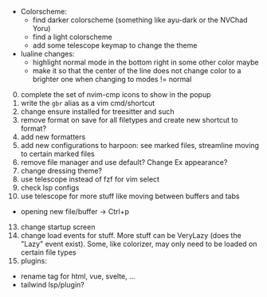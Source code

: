 - Colorscheme:
  - find darker colorscheme (something like ayu-dark or the NVChad Yoru)
  - find a light colorscheme
  - add some telescope keymap to change the theme
- lualine changes:
   - highlight normal mode in the bottom right in some other color maybe
   - make it so that the center of the line does not change color to a brighter one when changing to modes != normal

0. complete the set of nvim-cmp icons to show in the popup
1. write the `gbr` alias as a vim cmd/shortcut
2. change ensure installed for treesitter and such
3. remove format on save for all filetypes and create new shortcut to format?
4. add new formatters
6. add new configurations to harpoon: see marked files, streamline moving to certain marked files
7. remove file manager and use default? Change Ex appearance?
8. change dressing theme?
9.  use telescope instead of fzf for vim select
10. check lsp configs
11. use telescope for more stuff like moving between buffers and tabs
   - opening new file/buffer -> Ctrl+p
13. change startup screen
14. change load events for stuff. More stuff can be VeryLazy (does the "Lazy" event exist). Some, like colorizer, may only need to be loaded on certain file types
16. plugins:
   - rename tag for html, vue, svelte, ...
   - tailwind lsp/plugin? 
